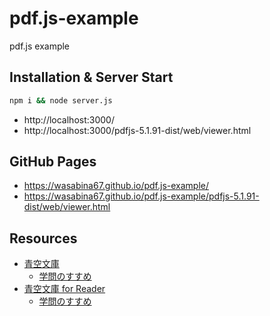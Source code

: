 # pdf.js-example
pdf.js example

## Installation & Server Start

```bash
npm i && node server.js
```

- http://localhost:3000/
- http://localhost:3000/pdfjs-5.1.91-dist/web/viewer.html

## GitHub Pages

- https://wasabina67.github.io/pdf.js-example/
- https://wasabina67.github.io/pdf.js-example/pdfjs-5.1.91-dist/web/viewer.html

## Resources
- [青空文庫](https://www.aozora.gr.jp/index.html)
  - [学問のすすめ](https://www.aozora.gr.jp/cards/000296/card47061.html)
- [青空文庫 for Reader](https://tatsu-zine.com/aozora/all)
  - [学問のすすめ](https://tatsu-zine.com/samples/aozora/gakumonno_susume.pdf)
